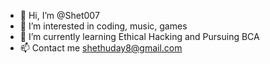 - 👋 Hi, I’m @Shet007
- 👀 I’m interested in coding, music, games
- 🌱 I’m currently learning Ethical Hacking and Pursuing BCA
- 📫 Contact me shethuday8@gmail.com

<!---
Sheth007/Sheth007 is a ✨ special ✨ repository because its `README.md` (this file) appears on your GitHub profile.
You can click the Preview link to take a look at your changes.
--->
